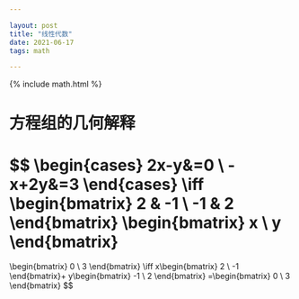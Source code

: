 ```yaml
---

layout: post
title: "线性代数"
date: 2021-06-17
tags: math

---
```


{% include math.html %}

# 方程组的几何解释

$$
\begin{cases}
2x-y&=0 \\ 
-x+2y&=3
\end{cases}
\iff
\begin{bmatrix}
2 & -1 \\
-1 & 2
\end{bmatrix}
\begin{bmatrix}
x \\
y
\end{bmatrix}
=
\begin{bmatrix}
0 \\
3
\end{bmatrix}
\iff
x\begin{bmatrix}
2 \\
-1
\end{bmatrix}+
y\begin{bmatrix}
-1 \\
2
\end{bmatrix}
=\begin{bmatrix}
0 \\
3
\end{bmatrix}
$$